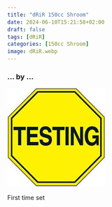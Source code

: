 ```yaml
---
title: "dRiR 150cc Shroom"
date: 2024-06-10T15:21:58+02:00
draft: false
tags: [dRiR]
categories: [150cc Shroom]
image: dRiR.webp
---
```

### ... by ...
![Nothing there](testing.jpg)

First time set